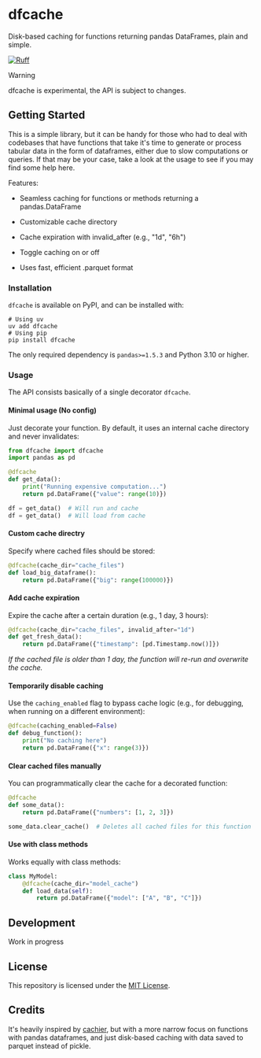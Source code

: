 # dfcache
Disk-based caching for functions returning pandas DataFrames, plain and simple.

<!-- [![PyPI - Python Version](https://img.shields.io/pypi/pyversions/dfcache)](https://pypi.org/project/dfcache)
[![PyPI](https://img.shields.io/pypi/v/dfcache)](https://pypi.org/project/dfcache)
[![Tests](https://github.com/plaguss/dfcache/actions/workflows/ci.yml/badge.svg)](https://github.com/plaguss/dfcache/actions/workflows/ci.yml)
 -->
[![Ruff](https://img.shields.io/endpoint?url=https://raw.githubusercontent.com/astral-sh/ruff/main/assets/badge/v2.json)](https://github.com/astral-sh/ruff)


> [!WARNING]
>
> dfcache is experimental, the API is subject to changes.

## Getting Started

This is a simple library, but it can be handy for those who had to deal with codebases that have functions that take it's time to generate or process tabular data in the form of dataframes, either due to slow computations or queries. If that may be your case, take a look at the usage to see if you may find some help here.

Features:

- Seamless caching for functions or methods returning a pandas.DataFrame

- Customizable cache directory

- Cache expiration with invalid_after (e.g., "1d", "6h")

- Toggle caching on or off

- Uses fast, efficient .parquet format

### Installation

`dfcache` is available on PyPI, and can be installed with:

```shell
# Using uv
uv add dfcache
# Using pip
pip install dfcache
```

The only required dependency is `pandas>=1.5.3` and Python 3.10 or higher.

### Usage

The API consists basically of a single decorator `dfcache`.

#### Minimal usage (No config)

Just decorate your function. By default, it uses an internal cache directory and never invalidates:

```py
from dfcache import dfcache
import pandas as pd

@dfcache
def get_data():
    print("Running expensive computation...")
    return pd.DataFrame({"value": range(10)})

df = get_data()  # Will run and cache
df = get_data()  # Will load from cache
```

#### Custom cache directry

Specify where cached files should be stored:

```py
@dfcache(cache_dir="cache_files")
def load_big_dataframe():
    return pd.DataFrame({"big": range(100000)})
```

#### Add cache expiration

Expire the cache after a certain duration (e.g., 1 day, 3 hours):

```py
@dfcache(cache_dir="cache_files", invalid_after="1d")
def get_fresh_data():
    return pd.DataFrame({"timestamp": [pd.Timestamp.now()]})
```

*If the cached file is older than 1 day, the function will re-run and overwrite the cache.*

#### Temporarily disable caching

Use the `caching_enabled` flag to bypass cache logic (e.g., for debugging, when running on a different environment):

```py
@dfcache(caching_enabled=False)
def debug_function():
    print("No caching here")
    return pd.DataFrame({"x": range(3)})
```

#### Clear cached files manually

You can programmatically clear the cache for a decorated function:

```py
@dfcache
def some_data():
    return pd.DataFrame({"numbers": [1, 2, 3]})

some_data.clear_cache()  # Deletes all cached files for this function
```

#### Use with class methods

Works equally with class methods:

```py
class MyModel:
    @dfcache(cache_dir="model_cache")
    def load_data(self):
        return pd.DataFrame({"model": ["A", "B", "C"]})
```

## Development

Work in progress

## License

This repository is licensed under the [MIT License](https://github.com/plaguss/dfcache/blob/main/LICENSE).

## Credits

It's heavily inspired by [cachier](https://github.com/python-cachier/cachier), but with a more narrow focus on functions with pandas dataframes, and just disk-based caching with data saved to parquet instead of pickle.
